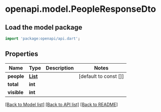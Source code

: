 # openapi.model.PeopleResponseDto

## Load the model package
```dart
import 'package:openapi/api.dart';
```

## Properties
Name | Type | Description | Notes
------------ | ------------- | ------------- | -------------
**people** | [**List<PersonResponseDto>**](PersonResponseDto.md) |  | [default to const []]
**total** | **int** |  | 
**visible** | **int** |  | 

[[Back to Model list]](../README.md#documentation-for-models) [[Back to API list]](../README.md#documentation-for-api-endpoints) [[Back to README]](../README.md)


